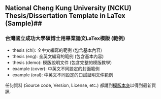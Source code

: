 ## National Cheng Kung University (NCKU) Thesis/Dissertation Template in LaTex (Sample)##
### 台灣國立成功大學碩博士用畢業論文LaTex模版 (範例) ###

* thesis (chi):  全中文編寫的範例 (包含基本內容)
* thesis (eng):  全英文編寫的範例 (包含基本內容)
* thesis (demo): 模版說明文件 (包含完整的模版教學)
* example (cover): 中英文不同設定的封面範例
* example (oral): 中英文不同設定的口試証明文件範例

任何資料 (Source code, Version, License, etc.) 都請到[模版本身](https://github.com/wengan-li/ncku-thesis-template-latex)以得到最新資訊.
